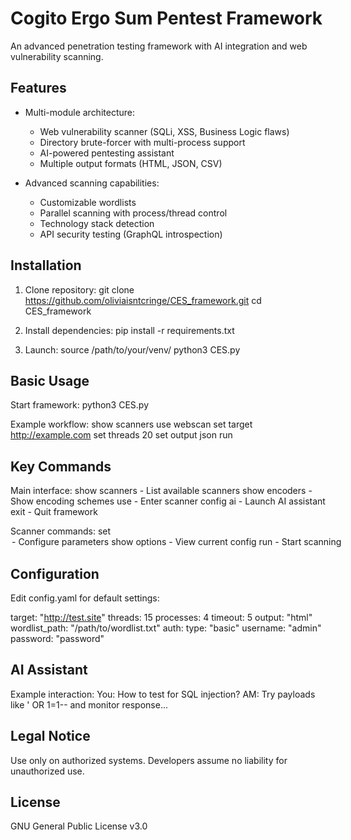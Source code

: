 Cogito Ergo Sum Pentest Framework
==================================

An advanced penetration testing framework with AI integration and web vulnerability scanning.

Features
--------
- Multi-module architecture:
  * Web vulnerability scanner (SQLi, XSS, Business Logic flaws)
  * Directory brute-forcer with multi-process support
  * AI-powered pentesting assistant
  * Multiple output formats (HTML, JSON, CSV)
  
- Advanced scanning capabilities:
  * Customizable wordlists
  * Parallel scanning with process/thread control
  * Technology stack detection
  * API security testing (GraphQL introspection)

Installation
------------
1. Clone repository:
   git clone https://github.com/oliviaisntcringe/CES_framework.git
   cd CES_framework

2. Install dependencies:
   pip install -r requirements.txt

3. Launch:
   source /path/to/your/venv/
   python3 CES.py

Basic Usage
-----------
Start framework:
   python3 CES.py

Example workflow:
   show scanners
   use webscan
   set target http://example.com
   set threads 20
   set output json
   run

Key Commands
------------
Main interface:
   show scanners    - List available scanners
   show encoders   - Show encoding schemes
   use <scanner>   - Enter scanner config
   ai              - Launch AI assistant
   exit            - Quit framework

Scanner commands:
   set <option> <value> - Configure parameters
   show options        - View current config
   run                 - Start scanning

Configuration
-------------
Edit config.yaml for default settings:

target: "http://test.site"
threads: 15
processes: 4
timeout: 5
output: "html"
wordlist_path: "/path/to/wordlist.txt"
auth:
  type: "basic"
  username: "admin"
  password: "password"

AI Assistant
------------
Example interaction:
You: How to test for SQL injection?
AM: Try payloads like ' OR 1=1-- and monitor response...

Legal Notice
------------
Use only on authorized systems. Developers assume no liability for unauthorized use.

License
-------
GNU General Public License v3.0